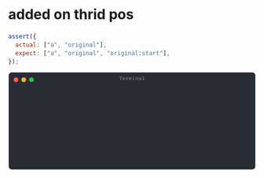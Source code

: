 # added on thrid pos

```js
assert({
  actual: ["a", "original"],
  expect: ["a", "original", "original:start"],
});
```

![img](<./array/added_on_thrid_pos.svg>)

